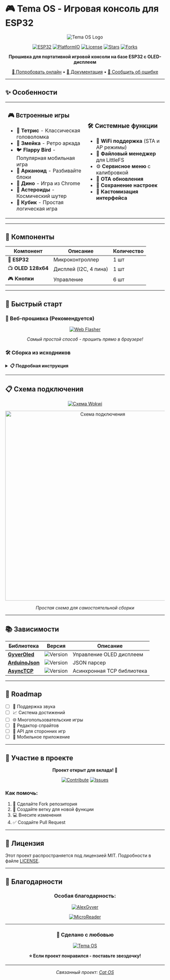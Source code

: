 # 🎮 Tema OS - Игровая консоль для ESP32

<div align="center">

![Tema OS Logo](https://img.shields.io/badge/Tema%20OS-v3.0-brightgreen?style=for-the-badge&logo=arduino)

[![ESP32](https://img.shields.io/badge/ESP32-Compatible-red?style=flat-square&logo=espressif)](https://www.espressif.com/)
[![PlatformIO](https://img.shields.io/badge/PlatformIO-Ready-blue?style=flat-square&logo=platformio)](https://platformio.org/)
[![License](https://img.shields.io/badge/License-MIT-yellow?style=flat-square)](LICENSE)
[![Stars](https://img.shields.io/github/stars/Lilux122/Temaos3.0?style=flat-square&color=orange)](https://github.com/Lilux122/Temaos3.0/stargazers)
[![Forks](https://img.shields.io/github/forks/Lilux122/Temaos3.0?style=flat-square&color=purple)](https://github.com/Lilux122/Temaos3.0/network/members)

**Прошивка для портативной игровой консоли на базе ESP32 с OLED-дисплеем**

[📱 Попробовать онлайн](https://catdevcode.github.io/CatOs_webflasher/) • [📖 Документация](https://github.com/Lilux122/Temaos3.0/wiki) • [🐛 Сообщить об ошибке](https://github.com/Lilux122/Temaos3.0/issues)

</div>

---

## ✨ Особенности

<table>
<tr>
<td width="50%">

### 🎮 Встроенные игры
- 🧩 **Тетрис** - Классическая головоломка
- 🐍 **Змейка** - Ретро аркада  
- 🐦 **Flappy Bird** - Популярная мобильная игра
- 🏓 **Арканоид** - Разбивайте блоки
- 🦕 **Дино** - Игра из Chrome
- 🚀 **Астероиды** - Космический шутер
- 🎲 **Кубик** - Простая логическая игра

</td>
<td width="50%">

### 🛠️ Системные функции
- 📶 **WiFi поддержка** (STA и AP режимы)
- 📁 **Файловый менеджер** для LittleFS
- ⚙️ **Сервисное меню** с калибровкой
- 🔧 **OTA обновления**
- 💾 **Сохранение настроек**
- 🎨 **Кастомизация интерфейса**

</td>
</tr>
</table>

---

## 🔧 Компоненты

<div align="center">

| Компонент | Описание | Количество |
|-----------|----------|------------|
| 🧠 **ESP32** | Микроконтроллер | 1 шт |
| 📺 **OLED 128x64** | Дисплей (I2C, 4 пина) | 1 шт |
| 🎮 **Кнопки** | Управление | 6 шт |

</div>

---

## 🚀 Быстрый старт

### 📱 Веб-прошивка (Рекомендуется)

<div align="center">

[![Web Flasher](https://img.shields.io/badge/🔥%20ПРОШИТЬ%20ESP32-НА%20САЙТЕ-success?style=for-the-badge&logo=firefox)](https://catdevcode.github.io/CatOs_webflasher/)

*Самый простой способ - прошить прямо в браузере!*

</div>

### 🛠️ Сборка из исходников

<details>
<summary><b>📋 Подробная инструкция</b></summary>

#### 1️⃣ Установите PlatformIO
```bash
pip install platformio
```

#### 2️⃣ Клонируйте репозиторий
```bash
git clone https://github.com/Lilux122/Temaos3.0.git
cd Temaos3.0
```

#### 3️⃣ Соберите проект
```bash
pio run
```

#### 4️⃣ Загрузите на ESP32
```bash
pio run --target upload
```

</details>

---

## 📋 Схема подключения

<div align="center">

[![Схема Wokwi](https://img.shields.io/badge/📐%20Посмотреть%20схему-на%20Wokwi-blue?style=for-the-badge&logo=wokwi)](https://wokwi.com/projects/436710693132425217)

<img src="https://ltdfoto.ru/images/2025/08/03/clipboard-img.png" alt="Схема подключения" width="600">

*Простая схема для самостоятельной сборки*

</div>

---

## 📚 Зависимости

<div align="center">

| Библиотека | Версия | Описание |
|------------|---------|----------|
| [**GyverOled**](https://github.com/GyverLibs/GyverOLED/) | ![Version](https://img.shields.io/github/v/release/GyverLibs/GyverOLED?style=flat-square) | Управление OLED дисплеем |
| [**ArduinoJson**](https://github.com/bblanchon/ArduinoJson) | ![Version](https://img.shields.io/github/v/release/bblanchon/ArduinoJson?style=flat-square) | JSON парсер |
| [**AsyncTCP**](https://github.com/me-no-dev/AsyncTCP) | ![Version](https://img.shields.io/github/v/release/me-no-dev/AsyncTCP?style=flat-square) | Асинхронная TCP библиотека |

</div>

---

## 🎯 Roadmap

- [ ] 🎵 Поддержка звука
- [ ] 📈 Система достижений  
- [ ] 🌐 Многопользовательские игры
- [ ] 🎨 Редактор спрайтов
- [ ] 🔌 API для сторонних игр
- [ ] 📱 Мобильное приложение

---

## 🤝 Участие в проекте

<div align="center">

**Проект открыт для вклада! 🚀**

[![Contribute](https://img.shields.io/badge/🛠️%20Contribute-Welcome-success?style=for-the-badge)](https://github.com/Lilux122/Temaos3.0/pulls)
[![Issues](https://img.shields.io/badge/🐛%20Issues-Welcome-red?style=for-the-badge)](https://github.com/Lilux122/Temaos3.0/issues)

</div>

### Как помочь:
1. 🍴 Сделайте Fork репозитория
2. 🌿 Создайте ветку для новой функции
3. 💻 Внесите изменения
4. ✅ Создайте Pull Request

---

## 📄 Лицензия

Этот проект распространяется под лицензией MIT. Подробности в файле [LICENSE](LICENSE).

---

## 🙏 Благодарности

<div align="center">

### Особая благодарность:

[![AlexGyver](https://img.shields.io/badge/💜%20Алекс%20Гайвер-За%20библиотеки-purple?style=for-the-badge)](https://github.com/GyverLibs/)

[![MicroReader](https://img.shields.io/badge/🔧%20MicroReader-За%20функции-blue?style=for-the-badge)](https://github.com/Nich1con/microReader/)

</div>

---

<div align="center">

### 💖 Сделано с любовью

[![Tema OS](https://img.shields.io/badge/Tema%20OS-2025-red?style=for-the-badge&logo=heart)](https://github.com/Lilux122/Temaos3.0)

**⭐ Если проект понравился - поставьте звездочку!**

---

*Связанный проект: [Cat OS](https://github.com/CatDevCode/CatOs.git)*

</div>

